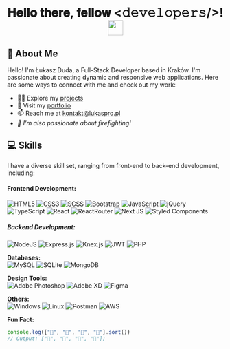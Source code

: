 <div align="center">
<h1> 𝐇𝐞𝐥𝐥𝐨 𝐭𝐡𝐞𝐫𝐞, 𝐟𝐞𝐥𝐥𝐨𝐰 <𝚍𝚎𝚟𝚎𝚕𝚘𝚙𝚎𝚛𝚜/>!  <img src="https://media.giphy.com/media/hvRJCLFzcasrR4ia7z/giphy.gif" width="35"></h2>
</div>

## 👦 About Me
Hello! I'm Łukasz Duda, a Full-Stack Developer based in Kraków. I'm passionate about creating dynamic and responsive web applications. Here are some ways to connect with me and check out my work:
- 👨‍💻 Explore my [projects](https://github.com/lukas60055?tab=repositories)
- 🔭 Visit my [portfolio](https://lukaspro.pl/)
- 📫 Reach me at [kontakt@lukaspro.pl](mailto:kontakt@lukaspro.pl)
- *🚒 I'm also passionate about firefighting!*
  
## 💻 Skills
I have a diverse skill set, ranging from front-end to back-end development, including:

#### Frontend Development: <br>
![HTML5](https://img.shields.io/badge/HTML5-%23E34F26.svg?logo=html5&logoColor=white) ![CSS3](https://img.shields.io/badge/CSS3-%231572B6.svg?logo=css3&logoColor=white) ![SCSS](https://img.shields.io/badge/SCSS-hotpink.svg?logo=SASS&logoColor=white) ![Bootstrap](https://img.shields.io/badge/Bootstrap-%23563D7C.svg?logo=bootstrap&logoColor=white) ![JavaScript](https://img.shields.io/badge/JavaScript-%23323330.svg?logo=javascript&logoColor=%23F7DF1E) ![jQuery](https://img.shields.io/badge/jQuery-%230769AD.svg?logo=jquery&logoColor=white) ![TypeScript](https://img.shields.io/badge/TypeScript-%23007ACC.svg?logo=typescript&logoColor=white) ![React](https://img.shields.io/badge/React-%2320232a.svg?logo=react&logoColor=%2361DAFB) ![ReactRouter](https://img.shields.io/badge/React_Router-CA4245?logo=react-router&logoColor=white) ![Next JS](https://img.shields.io/badge/Next-black?&logo=next.js&logoColor=white) ![Styled Components](https://img.shields.io/badge/Styled_Components-DB7093?logo=styled-components&logoColor=white)

##### Backend Development: <br>
![NodeJS](https://img.shields.io/badge/Node.js-6DA55F?logo=node.js&logoColor=white) ![Express.js](https://img.shields.io/badge/Express.js-%23404d59.svg?logo=express&logoColor=%2361DAFB)  ![Knex.js](https://img.shields.io/badge/Knex.js-ff5722?logo=knex.js&logoColor=white) ![JWT](https://img.shields.io/badge/JWT-black?logo=json-web-tokens&logoColor=white) ![PHP](https://img.shields.io/badge/PHP-%23777BB4.svg?logo=php&logoColor=white) 

**Databases:**<br>
![MySQL](https://img.shields.io/badge/MySQL-%2300f.svg?logo=mysql&logoColor=white) ![SQLite](https://img.shields.io/badge/SQLite-%2307405e.svg?logo=sqlite&logoColor=white) ![MongoDB](https://img.shields.io/badge/MongoDB-%234ea94b.svg?logo=mongodb&logoColor=white)

**Design Tools:**<br>
![Adobe Photoshop](https://img.shields.io/badge/Adobe_Photoshop-%2331A8FF.svg?logo=adobephotoshop&logoColor=white) ![Adobe XD](https://img.shields.io/badge/Adobe%20XD-470137?logo=Adobe%20XD&logoColor=%23FF61F6) ![Figma](https://img.shields.io/badge/Figma-%23F24E1E.svg?logo=figma&logoColor=white)

**Others:**<br>
![Windows](https://img.shields.io/badge/Windows-0078D6?logo=windows&logoColor=white) ![Linux](https://img.shields.io/badge/Linux-FCC624?logo=linux&logoColor=black) ![Postman](https://img.shields.io/badge/Postman-FF6C37?logo=postman&logoColor=white) ![AWS](https://img.shields.io/badge/AWS-%23FF9900.svg?&logo=amazon-aws&logoColor=white)

**Fun Fact:** 
```javascript
console.log(["🥚", "🐣", "🐥", "🐔"].sort())
// Output: ["🐔", "🐣", "🐥", "🥚"];
```
